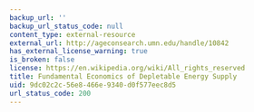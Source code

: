 ```yaml
---
backup_url: ''
backup_url_status_code: null
content_type: external-resource
external_url: http://ageconsearch.umn.edu/handle/10842
has_external_license_warning: true
is_broken: false
license: https://en.wikipedia.org/wiki/All_rights_reserved
title: Fundamental Economics of Depletable Energy Supply
uid: 9dc02c2c-56e8-466e-9340-d0f577eec8d5
url_status_code: 200
---
```

